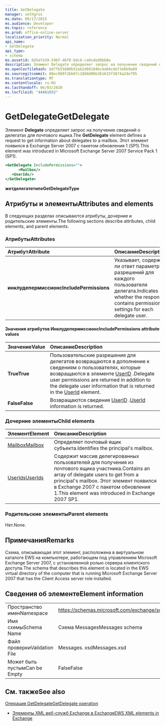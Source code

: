 ```yaml
---
title: GetDelegate
manager: sethgros
ms.date: 09/17/2015
ms.audience: Developer
ms.topic: reference
ms.prod: office-online-server
localization_priority: Normal
api_name:
- GetDelegate
api_type:
- schema
ms.assetid: 6d5efe59-596f-46f8-bdc6-ca9cded9bb8e
description: Элемент Delegate определяет запрос на получение сведений о делегатах для почтового ящика. Этот элемент появился в Exchange Server 2007 с пакетом обновления 1 (SP1).
ms.openlocfilehash: bd7fb55800b51eb2d69184bc4e04cdef3e6b9a89
ms.sourcegitcommit: 88ec988f2bb67c1866d06b361615f3674a24e795
ms.translationtype: MT
ms.contentlocale: ru-RU
ms.lasthandoff: 06/03/2020
ms.locfileid: "44461032"
---
```

# <a name="getdelegate"></a><span data-ttu-id="e8c7b-104">GetDelegate</span><span class="sxs-lookup"><span data-stu-id="e8c7b-104">GetDelegate</span></span>

<span data-ttu-id="e8c7b-105">Элемент **Delegate** определяет запрос на получение сведений о делегатах для почтового ящика.</span><span class="sxs-lookup"><span data-stu-id="e8c7b-105">The **GetDelegate** element defines a request to get information about delegates to a mailbox.</span></span> <span data-ttu-id="e8c7b-106">Этот элемент появился в Exchange Server 2007 с пакетом обновления 1 (SP1).</span><span class="sxs-lookup"><span data-stu-id="e8c7b-106">This element was introduced in Microsoft Exchange Server 2007 Service Pack 1 (SP1).</span></span> 
  
```xml
<GetDelegate IncludePermissions="">
      <Mailbox/>
   <UserIds/>
</GetDelegate>
```

 <span data-ttu-id="e8c7b-107">**жетделегатетипе**</span><span class="sxs-lookup"><span data-stu-id="e8c7b-107">**GetDelegateType**</span></span>
## <a name="attributes-and-elements"></a><span data-ttu-id="e8c7b-108">Атрибуты и элементы</span><span class="sxs-lookup"><span data-stu-id="e8c7b-108">Attributes and elements</span></span>

<span data-ttu-id="e8c7b-109">В следующих разделах описываются атрибуты, дочерние и родительские элементы.</span><span class="sxs-lookup"><span data-stu-id="e8c7b-109">The following sections describe attributes, child elements, and parent elements.</span></span>
  
### <a name="attributes"></a><span data-ttu-id="e8c7b-110">Атрибуты</span><span class="sxs-lookup"><span data-stu-id="e8c7b-110">Attributes</span></span>

|<span data-ttu-id="e8c7b-111">**Атрибут**</span><span class="sxs-lookup"><span data-stu-id="e8c7b-111">**Attribute**</span></span>|<span data-ttu-id="e8c7b-112">**Описание**</span><span class="sxs-lookup"><span data-stu-id="e8c7b-112">**Description**</span></span>|
|:-----|:-----|
|<span data-ttu-id="e8c7b-113">**инклудепермиссионс**</span><span class="sxs-lookup"><span data-stu-id="e8c7b-113">**IncludePermissions**</span></span> <br/> |<span data-ttu-id="e8c7b-114">Указывает, содержит ли ответ параметры разрешений для каждого пользователя делегата.</span><span class="sxs-lookup"><span data-stu-id="e8c7b-114">Indicates whether the response contains permission settings for each delegate user.</span></span>  <br/> |
   
#### <a name="includepermissions-attribute-values"></a><span data-ttu-id="e8c7b-115">Значения атрибутов Инклудепермиссионс</span><span class="sxs-lookup"><span data-stu-id="e8c7b-115">IncludePermissions attribute values</span></span>

|<span data-ttu-id="e8c7b-116">**Значение**</span><span class="sxs-lookup"><span data-stu-id="e8c7b-116">**Value**</span></span>|<span data-ttu-id="e8c7b-117">**Описание**</span><span class="sxs-lookup"><span data-stu-id="e8c7b-117">**Description**</span></span>|
|:-----|:-----|
|<span data-ttu-id="e8c7b-118">**True**</span><span class="sxs-lookup"><span data-stu-id="e8c7b-118">**True**</span></span> <br/> |<span data-ttu-id="e8c7b-119">Пользовательские разрешения для делегатов возвращаются в дополнение к сведениям о пользователях, которые возвращаются в элементе [UserID](userid.md) .</span><span class="sxs-lookup"><span data-stu-id="e8c7b-119">Delegate user permissions are returned in addition to the delegate user information that is returned in the [UserId](userid.md) element.</span></span>  <br/> |
|<span data-ttu-id="e8c7b-120">**False**</span><span class="sxs-lookup"><span data-stu-id="e8c7b-120">**False**</span></span> <br/> |<span data-ttu-id="e8c7b-121">Возвращаются сведения [UserID](userid.md) .</span><span class="sxs-lookup"><span data-stu-id="e8c7b-121">[UserId](userid.md) information is returned.</span></span>  <br/> |
   
### <a name="child-elements"></a><span data-ttu-id="e8c7b-122">Дочерние элементы</span><span class="sxs-lookup"><span data-stu-id="e8c7b-122">Child elements</span></span>

|<span data-ttu-id="e8c7b-123">**Элемент**</span><span class="sxs-lookup"><span data-stu-id="e8c7b-123">**Element**</span></span>|<span data-ttu-id="e8c7b-124">**Описание**</span><span class="sxs-lookup"><span data-stu-id="e8c7b-124">**Description**</span></span>|
|:-----|:-----|
|[<span data-ttu-id="e8c7b-125">Mailbox</span><span class="sxs-lookup"><span data-stu-id="e8c7b-125">Mailbox</span></span>](mailbox.md) <br/> |<span data-ttu-id="e8c7b-126">Определяет почтовый ящик субъекта.</span><span class="sxs-lookup"><span data-stu-id="e8c7b-126">Identifies the principal's mailbox.</span></span>  <br/> |
|[<span data-ttu-id="e8c7b-127">UserIds</span><span class="sxs-lookup"><span data-stu-id="e8c7b-127">UserIds</span></span>](userids.md) <br/> |<span data-ttu-id="e8c7b-128">Содержит массив делегированных пользователей для получения из почтового ящика участника.</span><span class="sxs-lookup"><span data-stu-id="e8c7b-128">Contains an array of delegate users to get from a principal's mailbox.</span></span> <span data-ttu-id="e8c7b-129">Этот элемент появился в Exchange 2007 с пакетом обновления 1.</span><span class="sxs-lookup"><span data-stu-id="e8c7b-129">This element was introduced in Exchange 2007 SP1.</span></span>  <br/> |
   
### <a name="parent-elements"></a><span data-ttu-id="e8c7b-130">Родительские элементы</span><span class="sxs-lookup"><span data-stu-id="e8c7b-130">Parent elements</span></span>

<span data-ttu-id="e8c7b-131">Нет.</span><span class="sxs-lookup"><span data-stu-id="e8c7b-131">None.</span></span>
  
## <a name="remarks"></a><span data-ttu-id="e8c7b-132">Примечания</span><span class="sxs-lookup"><span data-stu-id="e8c7b-132">Remarks</span></span>

<span data-ttu-id="e8c7b-133">Схема, описывающая этот элемент, расположена в виртуальном каталоге EWS на компьютере, работающем под управлением Microsoft Exchange Server 2007, с установленной ролью сервера клиентского доступа.</span><span class="sxs-lookup"><span data-stu-id="e8c7b-133">The schema that describes this element is located in the EWS virtual directory of the computer that is running Microsoft Exchange Server 2007 that has the Client Access server role installed.</span></span>
  
## <a name="element-information"></a><span data-ttu-id="e8c7b-134">Сведения об элементе</span><span class="sxs-lookup"><span data-stu-id="e8c7b-134">Element information</span></span>

|||
|:-----|:-----|
|<span data-ttu-id="e8c7b-135">Пространство имен</span><span class="sxs-lookup"><span data-stu-id="e8c7b-135">Namespace</span></span>  <br/> |https://schemas.microsoft.com/exchange/services/2006/messages  <br/> |
|<span data-ttu-id="e8c7b-136">Имя схемы</span><span class="sxs-lookup"><span data-stu-id="e8c7b-136">Schema Name</span></span>  <br/> |<span data-ttu-id="e8c7b-137">Схема Messages</span><span class="sxs-lookup"><span data-stu-id="e8c7b-137">Messages schema</span></span>  <br/> |
|<span data-ttu-id="e8c7b-138">Файл проверки</span><span class="sxs-lookup"><span data-stu-id="e8c7b-138">Validation File</span></span>  <br/> |<span data-ttu-id="e8c7b-139">Messages. xsd</span><span class="sxs-lookup"><span data-stu-id="e8c7b-139">Messages.xsd</span></span>  <br/> |
|<span data-ttu-id="e8c7b-140">Может быть пустым</span><span class="sxs-lookup"><span data-stu-id="e8c7b-140">Can be Empty</span></span>  <br/> |<span data-ttu-id="e8c7b-141">False</span><span class="sxs-lookup"><span data-stu-id="e8c7b-141">False</span></span>  <br/> |
   
## <a name="see-also"></a><span data-ttu-id="e8c7b-142">См. также</span><span class="sxs-lookup"><span data-stu-id="e8c7b-142">See also</span></span>



[<span data-ttu-id="e8c7b-143">Операция GetDelegate</span><span class="sxs-lookup"><span data-stu-id="e8c7b-143">GetDelegate operation</span></span>](getdelegate-operation.md)


- [<span data-ttu-id="e8c7b-144">Элементы XML веб-служб Exchange в Exchange</span><span class="sxs-lookup"><span data-stu-id="e8c7b-144">EWS XML elements in Exchange</span></span>](ews-xml-elements-in-exchange.md)

